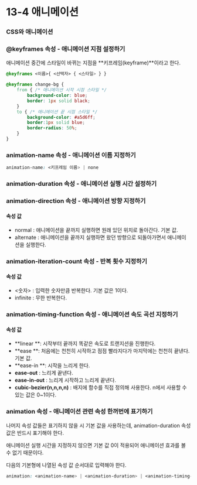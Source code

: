 # 13-4 애니메이션

### CSS와 애니메이션

### **@keyframes** 속성 - 애니메이션 지점 설정하기

애니메이션 중간에 스타일이 바뀌는 지점을 **키프레임\(keyframe\)**이라고 한다.

```css
@keyframes <이름>{ <선택자> { <스타일> } }

@keyframes change-bg {
    from { /* 애니메이션 시작 시점 스타일 */
        background-color: blue;
        border: 1px solid black;
    }
    to { /* 애니메이션 끝 시점 스타일 */
        background-color: #a5d6ff;
        border:1px solid blue;
        border-radius: 50%;
    }
}
```

### **animation-name** 속성 - 애니메이션 이름 지정하기

```css
animation-name: <키프레임 이름> | none
```

### **animation-duration** 속성 - 애니메이션 실행 시간 설정하기

### **animation-direction** 속성 - 애니메이션 방향 지정하기

#### 속성 값

* normal : 애니메이션을 끝까지 실행하면 원래 있던 위치로 돌아간다. 기본 값.
* alternate : 애니메이션을 끝까지 실행하면 왔던 방향으로 되돌아가면서 애니메이션을 실행한다.

### **animation-iteration-count** 속성 - 반복 횟수 지정하기

#### 속성 값

* &lt;숫자&gt; : 입력한 숫자만큼 반복한다. 기본 값은 1이다.
* infinite : 무한 반복한다.

### **animation-timing-function** 속성 - 애니메이션 속도 곡선 지정하기

#### 속성 값

* **linear **: 시작부터 끝까지 똑같은 속도로 트랜지션을 진행한다.
* **ease **: 처음에는 천천히 시작하고 점점 빨라지다가 마지막에는 천천히 끝낸다. 기본 값.
* **ease-in **: 시작을 느리게 한다.
* **ease-out** : 느리게 끝낸다.
* **ease-in-out** : 느리게 시작하고 느리게 끝낸다.
* **cubic-bezier\(n,n,n,n\)** : 배지에 함수를 직접 정의해 사용한다. n에서 사용할 수 있는 값은 0~1이다.

### **animation** 속성 - 애니메이션 관련 속성 한꺼번에 표기하기

나머지 속성 값들은 표기하지 않을 시 기본 값을 사용하는데, animation-duration 속성 값은 반드시 표기해야 한다.

애니메이션 실행 시간을 지정하지 않으면 기본 값 0이 적용되어 애니메이션 효과를 볼 수 없기 때문이다.

다음의 기본형에 나열된 속성 값 순서대로 입력해야 한다.

```css
animation: <animation-name> | <animation-duration> | <animation-timing-function> | <animation-delay> | <animation-iteration-count> | <animation-direction>
```



